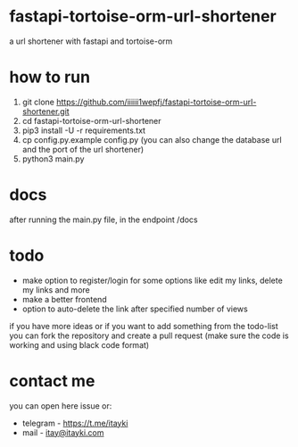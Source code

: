 # fastapi-tortoise-orm-url-shortener
a url shortener with fastapi and tortoise-orm

# how to run

1. git clone https://github.com/iiiiii1wepfj/fastapi-tortoise-orm-url-shortener.git
2. cd fastapi-tortoise-orm-url-shortener
3. pip3 install -U -r requirements.txt
4. cp config.py.example config.py (you can also change the database url and the port of the url shortener)
5. python3 main.py

# docs
 after running the main.py file, in the endpoint /docs

# todo
 * make option to register/login for some options like edit my links, delete my links and more
 * make a better frontend
 * option to auto-delete the link after specified number of views

 if you have more ideas or if you want to add something from the todo-list you can fork the repository and create a pull request (make sure the code is working and using black code format)

# contact me
 you can open here issue or:
 * telegram - https://t.me/itayki
 * mail - itay@itayki.com
